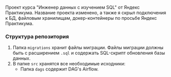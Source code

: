 Проект курса "Инженер данных с изучением SQL" от Яндекс Практикума. Название проекта изменено, а также я скрыл подключения к БД, файловым хранилищам, докер-контейнеры по просьбе Яндекс Практикума.

### Структура репозитория
1. Папка `migrations` хранит файлы миграции. Файлы миграции должны быть с расширением `.sql` и содержать SQL-скрипт обновления базы данных.
2. В папке `src` хранятся все необходимые исходники: 
    * Папка `dags` содержит DAG's Airflow.


